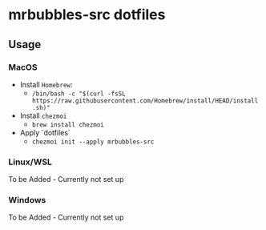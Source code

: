 # mrbubbles-src dotfiles

## Usage

### MacOS

- Install `Homebrew`:
	- `/bin/bash -c "$(curl -fsSL https://raw.githubusercontent.com/Homebrew/install/HEAD/install.sh)"`
- Install `chezmoi`
	- `brew install chezmoi`
- Apply ´dotfiles´
	- `chezmoi init --apply mrbubbles-src`
	
### Linux/WSL

To be Added - Currently not set up

### Windows

To be Added - Currently not set up